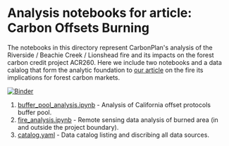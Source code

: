 # Analysis notebooks for article: Carbon Offsets Burning

The notebooks in this directory represent CarbonPlan's analysis of the Riverside / Beachie Creek / Lionshead fire and its impacts on the forest carbon credit project ACR260. Here we include two notebooks and a data calalog that form the analytic foundation to [our article](https://carbonplan.org/research/offset-project-fire) on the fire its implications for forest carbon markets.

[![Binder](https://mybinder.org/badge_logo.svg)](https://mybinder.org/v2/gh/carbonplan/notebooks/master?urlpath=lab/tree/offset-project-fire/)

1. [buffer_pool_analysis.ipynb](./buffer_pool_analysis.ipynb) - Analysis of California offset protocols buffer pool.
1. [fire_analysis.ipynb](./fire_analysis.ipynb) - Remote sensing data analysis of burned area (in and outside the project boundary).
1. [catalog.yaml](./catalog.yaml) - Data catalog listing and discribing all data sources.
